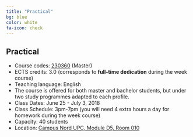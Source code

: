 ```yaml
---
title: "Practical"
bg: blue
color: white
fa-icon: check
---
```


## Practical

* Course codes: [230360](http://infoteleco.upc.edu/documents/guia_docent/assignatures/all/ang/230360.pdf) (Master)
* ECTS credits: 3.0 (corresponds to **full-time dedication** during the week course)
* Teaching language: English
* The course is offered for both master and bachelor students, but under two study programmes adapted to each profile.
* Class Dates: June 25 - July 3, 2018
* Class Schedule: 3pm-7pm (you will need 4 extra hours a day for homework during the week course)
* Capacity: 40 students
* Location: [Campus Nord UPC, Module D5, Room 010](https://imatge.upc.edu/web/contact)
